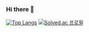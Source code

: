 ### Hi there 👋
[![Top Langs](https://github-readme-stats.vercel.app/api/top-langs/?username=slows14tem&layout=compact)](https://github.com/anuraghazra/github-readme-stats)
[![Solved.ac
프로필](http://mazassumnida.wtf/api/generate_badge?boj=slows14)](https://solved.ac/slows14)

<!--
**slows14tem/slows14tem** is a ✨ _special_ ✨ repository because its `README.md` (this file) appears on your GitHub profile.

Here are some ideas to get you started:

- 🔭 I’m currently working on ...
- 🌱 I’m currently learning ...
- 👯 I’m looking to collaborate on ...
- 🤔 I’m looking for help with ...
- 💬 Ask me about ...
- 📫 How to reach me: ...
- 😄 Pronouns: ...
- ⚡ Fun fact: ...
-->
